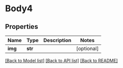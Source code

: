 # Body4

## Properties
Name | Type | Description | Notes
------------ | ------------- | ------------- | -------------
**img** | **str** |  | [optional] 

[[Back to Model list]](../README.md#documentation-for-models) [[Back to API list]](../README.md#documentation-for-api-endpoints) [[Back to README]](../README.md)

